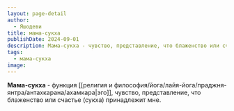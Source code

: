 ```yaml
---
layout: page-detail
author:
  - Яшодеви
title: мама-сукха
publishDate: 2024-09-01
description: Мама-сукха - чувство, представление, что блаженство или счастье (сукха) принадлежит мне.
tags:
  - мама-сукха
image:
---
```

**Мама-сукха** - функция [[религия и философия/йога/лайя-йога/праджня-янтра/антахкарана/ахамкара|эго]], чувство, представление, что блаженство или счастье (сукха) принадлежит мне.

